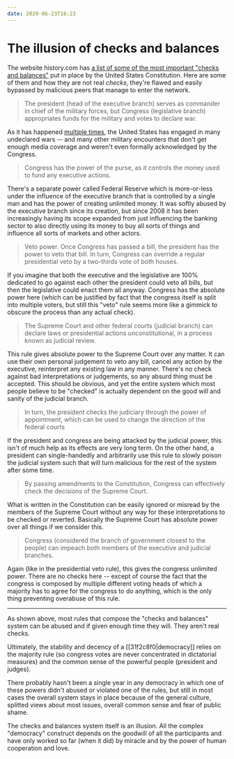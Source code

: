 ```yaml
---
date: 2020-06-23T16:23
---
```


# The illusion of checks and balances

The website history.com has [a list of some of the most important "checks and balances"](https://www.history.com/topics/us-government/checks-and-balances) put in place by the United States Constitution. Here are some of them and how they are not real _checks_, they're flawed and easily bypassed by malicious peers that manage to enter the network.

> The president (head of the executive branch) serves as commander in chief of the military forces, but Congress (legislative branch) appropriates funds for the military and votes to declare war.

As it has happened [multiple times](https://en.wikipedia.org/wiki/Declaration_of_war_by_the_United_States#Undeclared_wars), the United States has engaged in many undeclared wars -- and many other military encounters that don't get enough media coverage and weren't even formally acknowledged by the Congress.

> Congress has the power of the purse, as it controls the money used to fund any executive actions.

There's a separate power called Federal Reserve which is more-or-less under the influence of the executive branch that is controlled by a single man and has the power of creating unlimited money. It was softly abused by the executive branch since its creation, but since 2008 it has been increasingly having its scope expanded from just influencing the banking sector to also directly using its money to buy all sorts of things and influence all sorts of markets and other actors.

> Veto power. Once Congress has passed a bill, the president has the power to veto that bill. In turn, Congress can override a regular presidential veto by a two-thirds vote of both houses.

If you imagine that both the executive and the legislative are 100% dedicated to go against each other the president could veto all bills, but then the legislative could enact them all anyway. Congress has the absolute power here (which can be justified by fact that the congress itself is split into multiple voters, but still this "veto" rule seems more like a gimmick to obscure the process than any actual check).

> The Supreme Court and other federal courts (judicial branch) can declare laws or presidential actions unconstitutional, in a process known as judicial review.

This rule gives absolute power to the Supreme Court over any matter. It can use their own personal judgement to veto any bill, cancel any action by the executive, reinterpret any existing law in any manner. There's no check against bad interpretations or judgements, so any absurd thing must be accepted. This should be obvious, and yet the entire system which most people believe to be "checked" is actually dependent on the good will and sanity of the judicial branch.

> In turn, the president checks the judiciary through the power of appointment, which can be used to change the direction of the federal courts

If the president and congress are being attacked by the judicial power, this isn't of much help as its effects are very long term. On the other hand, a president can single-handedly and arbitrarily use this rule to slowly poison the judicial system such that will turn malicious for the rest of the system after some time.

> By passing amendments to the Constitution, Congress can effectively check the decisions of the Supreme Court.

What is written in the Constitution can be easily ignored or misread by the members of the Supreme Court without any way for these interpretations to be checked or reverted. Basically the Supreme Court has absolute power over all things if we consider this.

> Congress (considered the branch of government closest to the people) can impeach both members of the executive and judicial branches.

Again (like in the presidential veto rule), this gives the congress unlimited power. There are no checks here -- except of course the fact that the congress is composed by multiple different voting heads of which a majority has to agree for the congress to do anything, which is the only thing preventing overabuse of this rule.

---

As shown above, most rules that compose the "checks and balances" system can be abused and if given enough time they will. They aren't real checks.

Ultimately, the stability and decency of a [[31f2c8f0|democracy]] relies on the majority rule (so congress votes are never concentrated in dictatorial measures) and the common sense of the powerful people (president and judges).

There probably hasn't been a single year in any democracy in which one of these powers didn't abused or violated one of the rules, but still in most cases the overall system stays in place because of the general culture, splitted views about most issues, overall common sense and fear of public shame.

The checks and balances system itself is an illusion. All the complex "democracy" construct depends on the goodwill of all the participants and have only worked so far (when it did) by miracle and by the power of human cooperation and love.
